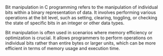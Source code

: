 Bit manipulation in C programming refers to the manipulation of individual bits within a binary representation of data. It involves performing various operations at the bit level, such as setting, clearing, toggling, or checking the state of specific bits in an integer or other data types.

Bit manipulation is often used in scenarios where memory efficiency or optimization is crucial. It allows programmers to perform operations on individual bits rather than entire bytes or larger units, which can be more efficient in terms of memory usage and execution time.
